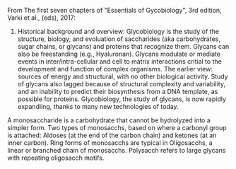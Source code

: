 From The first seven chapters of "Essentials of Gycobiology", 3rd edition, Varki et al., (eds), 2017:

1. Historical background and overview: Glycobiology is the study of the structure, biology, and evoluation of saccharides (aka carbohydrates, sugar chains, or glycans) and proteins that recognize them. Glycans can also be freestanding (e.g., Hyaluronan). Glycans modulate or mediate events in inter/intra-cellular and cell to matrix interactions critial to the development and function of complex organisms. The earlier view: sources of energy and structural, with no other biological activity. Study of glycans also lagged because of structural complexity and variability, and an inability to predict their biosynthesis from a DNA template, as possible for proteins. Glycobiology, the study of glycans, is now rapidly expandiing, thanks to many new technologies of today. 

A monosaccharide is a carbohydrate that cannot be hydrolyzed into a simpler form. Two types of monosacchs, based on where a carbonyl group is attached: Aldoses (at the end of the carbon chain) and ketones (at an inner carbon). Ring forms of monosacchs are typical in Oligosacchs, a linear or branched chain of monosacchs. Polysacch refers to large glycans with repeating oligosacch motifs. 
